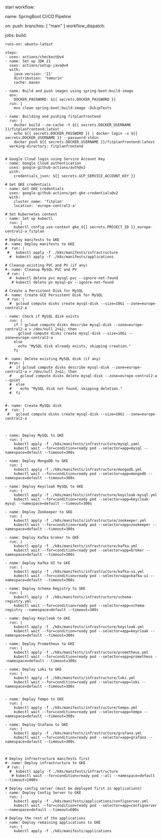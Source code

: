 stari workflow:

name: SpringBoot CI/CD Pipeline

on:
  push:
    branches: [ "main" ]
  workflow_dispatch:

jobs:
  build:

    runs-on: ubuntu-latest

    steps:
    - uses: actions/checkout@v4
    - name: Set up JDK 21
      uses: actions/setup-java@v4
      with:
        java-version: '21'
        distribution: 'temurin'
        cache: maven

    - name: Build and push images using spring-boot:build-image
      env:
        DOCKER_PASSWORD: ${{ secrets.DOCKER_PASSWORD }}
      run: |
        mvn clean spring-boot:build-image -DskipTests

    - name: Building and pushing fitplanfrontend
      run: |
        docker build --no-cache -t ${{ secrets.DOCKER_USERNAME }}/fitplanfrontend:latest .
        echo ${{ secrets.DOCKER_PASSWORD }} | docker login -u ${{ secrets.DOCKER_USERNAME }} --password-stdin
        docker push ${{ secrets.DOCKER_USERNAME }}/fitplanfrontend:latest
      working-directory: fitplanfrontend


    # Google Cloud login using Service Account Key
    - name: Google Cloud authentication
      uses: google-github-actions/auth@v2
      with:
        credentials_json: ${{ secrets.GCP_SERVICE_ACCOUNT_KEY }}

    # Get GKE credentials
    - name: Get GKE credentials
      uses: google-github-actions/get-gke-credentials@v2
      with:
        cluster_name: 'fitplan'
        location: 'europe-central2-a'

    # Set Kubernetes context
    - name: Set up kubectl
      run: |
        kubectl config use-context gke_${{ secrets.PROJECT_ID }}_europe-central2-a_fitplan

    # Deploy manifests to GKE
    #- name: Deploy manifests to GKE
    #  run: |
     #   kubectl apply -f ./k8s/manifests/infrastructure
      #  kubectl apply -f ./k8s/manifests/applications

    # Cleanup existing PVC and PV (if any)
    #- name: Cleanup MySQL PVC and PV
     # run: |
      #  kubectl delete pvc mysql-pvc --ignore-not-found
       # kubectl delete pv mysql-pv --ignore-not-found

    # Create a Persistent Disk for MySQL
    #- name: Create GCE Persistent Disk for MySQL
     # run: |
      #  gcloud compute disks create mysql-disk --size=10Gi --zone=europe-central2-a

    - name: Check if MySQL disk exists
      run: |
        if ! gcloud compute disks describe mysql-disk --zone=europe-central2-a > /dev/null 2>&1; then
          gcloud compute disks create mysql-disk --size=10Gi --zone=europe-central2-a
        else
          echo "MySQL disk already exists, skipping creation."
        fi

    #- name: Delete existing MySQL disk (if any)
      #run: |
      #  if gcloud compute disks describe mysql-disk --zone=europe-central2-a > /dev/null 2>&1; then
      #    gcloud compute disks delete mysql-disk --zone=europe-central2-a --quiet
      #  else
      #    echo "MySQL disk not found, skipping deletion."
      #  fi

    
    #- name: Create MySQL disk
    #  run: |
     #   gcloud compute disks create mysql-disk --size=10Gi --zone=europe-central2-a

    
    
    - name: Deploy MySQL to GKE
      run: |
        kubectl apply -f ./k8s/manifests/infrastructure/mysql.yaml
        kubectl wait --for=condition=ready pod --selector=app=mysql --namespace=default --timeout=300s

    - name: Deploy MongoDB to GKE
      run: |
        kubectl apply -f ./k8s/manifests/infrastructure/mongodb.yml
        kubectl wait --for=condition=ready pod --selector=app=mongodb --namespace=default --timeout=300s

    - name: Deploy Keycloak MySQL to GKE
      run: |
        kubectl apply -f ./k8s/manifests/infrastructure/keycloak-mysql.yml
        kubectl wait --for=condition=ready pod --selector=app=keycloak-mysql --namespace=default --timeout=300s

    - name: Deploy Zookeeper to GKE
      run: |
        kubectl apply -f ./k8s/manifests/infrastructure/zookeeper.yml
        kubectl wait --for=condition=ready pod --selector=app=zookeeper --namespace=default --timeout=300s

    - name: Deploy Kafka broker to GKE
      run: |
        kubectl apply -f ./k8s/manifests/infrastructure/kafka.yml
        kubectl wait --for=condition=ready pod --selector=app=broker --namespace=default --timeout=300s

    - name: Deploy Kafka UI to GKE
      run: |
        kubectl apply -f ./k8s/manifests/infrastructure/kafka-ui.yml
        kubectl wait --for=condition=ready pod --selector=app=kafka-ui --namespace=default --timeout=300s
    
    - name: Deploy Schema Registry to GKE
      run: |
        kubectl apply -f ./k8s/manifests/infrastructure/schema-registry.yml
        kubectl wait --for=condition=ready pod --selector=app=schema-registry --namespace=default --timeout=300s

    - name: Deploy Keycloak to GKE
      run: |
        kubectl apply -f ./k8s/manifests/infrastructure/keycloak.yml
        kubectl wait --for=condition=ready pod --selector=app=keycloak --namespace=default --timeout=300s

    - name: Deploy Prometheus to GKE
      run: |
        kubectl apply -f ./k8s/manifests/infrastructure/prometheus.yml
        kubectl wait --for=condition=ready pod --selector=app=prometheus --namespace=default --timeout=300s

    - name: Deploy Loki to GKE
      run: |
        kubectl apply -f ./k8s/manifests/infrastructure/loki.yml
        kubectl wait --for=condition=ready pod --selector=app=loki --namespace=default --timeout=300s

    
    - name: Deploy Tempo to GKE
      run: |
        kubectl apply -f ./k8s/manifests/infrastructure/tempo.yml
        kubectl wait --for=condition=ready pod --selector=app=tempo --namespace=default --timeout=300s

    - name: Deploy Grafana to GKE
      run: |
        kubectl apply -f ./k8s/manifests/infrastructure/grafana.yml
        kubectl wait --for=condition=ready pod --selector=app=grafana --namespace=default --timeout=300s


      
    # Deploy infrastructure manifests first
    #- name: Deploy infrastructure to GKE
     # run: |
      #  kubectl apply -f ./k8s/manifests/infrastructure
       # kubectl wait --for=condition=ready pod --all --namespace=default --timeout=1000s
    
    # Deploy config server (must be deployed first in applications)
    - name: Deploy Config Server to GKE
      run: |
        kubectl apply -f ./k8s/manifests/applications/configserver.yml
        kubectl wait --for=condition=ready pod --selector=app=configserver --namespace=default --timeout=600s
    
    # Deploy the rest of the applications
    - name: Deploy remaining applications to GKE
      run: |
        kubectl apply -f ./k8s/manifests/applications
